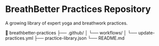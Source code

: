 # BreathBetter Practices Repository

A growing library of expert yoga and breathwork practices.

📁 breathbetter-practices
├── .github/
│   └── workflows/
│       └── update-practices.yml
├── practice-library.json
└── README.md

